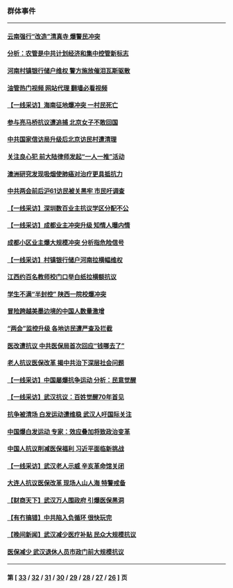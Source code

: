 ### 群体事件
---
#### [云南强行“改造”清真寺 爆警民冲突](../../pages/ncid279/n14005561.md?06022045) 
#### [分析：农管是中共计划经济和集中控管新标志](../../pages/ncid279/n14000665.md?06022045) 
#### [河南村镇银行储户维权 警方施放催泪瓦斯驱散](../../pages/ncid279/n13998750.md?06022045) 
#### [油管热门视频 网站代理 翻墙必看视频](http://138.2.39.72:81/youtube.html?epic-marker?06022045)
#### [【一线采访】海南征地爆冲突 一村民死亡](../../pages/ncid279/n13989137.md?06022045) 
#### [参与亮马桥抗议遭追捕 北京女子不敢回国](../../pages/ncid279/n13985420.md?06022045) 
#### [中共国家信访局升级后北京访民村遭清理](../../pages/ncid279/n13984826.md?06022045) 
#### [关注良心犯 前大陆律师发起“一人一推”活动](../../pages/ncid279/n13980524.md?06022045) 
#### [澳洲研究发现吸烟使肺癌对治疗更具抵抗力](../../pages/ncid279/n13977762.md?06022045) 
#### [中共两会前后沪61访民被关黑牢 市民吁调查](../../pages/ncid279/n13976054.md?06022045) 
#### [【一线采访】深圳数百业主抗议学区分配不公](../../pages/ncid279/n13976680.md?06022045) 
#### [【一线采访】成都业主冲突升级 知情人曝内情](../../pages/ncid279/n13965289.md?06022045) 
#### [成都小区业主爆大规模冲突 分析指危险信号](../../pages/ncid279/n13964520.md?06022045) 
#### [【一线采访】村镇银行储户河南拉横幅维权](../../pages/ncid279/n13964555.md?06022045) 
#### [江西约百名教师校门口举白纸拉横额抗议](../../pages/ncid279/n13958579.md?06022045) 
#### [学生不满“半封控” 陕西一院校爆冲突](../../pages/ncid279/n13946647.md?06022045) 
#### [冒险跨越美墨边境的中国人数量激增](../../pages/ncid279/n13946742.md?06022045) 
#### [“两会”监控升级 各地访民遭严查及拦截](../../pages/ncid279/n13942702.md?06022045) 
#### [医改遭抗议 中共医保局首次回应“钱哪去了”](../../pages/ncid279/n13938290.md?06022045) 
#### [老人抗议医保改革 揭中共治下深层社会问题](../../pages/ncid279/n13934963.md?06022045) 
#### [【一线采访】中国屡爆抗争运动 分析：民意觉醒](../../pages/ncid279/n13934024.md?06022045) 
#### [【一线采访】武汉抗议：百姓觉醒70年首见](../../pages/ncid279/n13931265.md?06022045) 
#### [抗争被清场 白发运动遭维稳 武汉人吁国际关注](../../pages/ncid279/n13931147.md?06022045) 
#### [中国爆白发运动 专家：效应叠加将致政治变革](../../pages/ncid279/n13931004.md?06022045) 
#### [中国人抗议削减医保福利 习近平面临新挑战](../../pages/ncid279/n13930530.md?06022045) 
#### [【一线采访】武汉老人示威 辛亥革命馆关闭](../../pages/ncid279/n13930368.md?06022045) 
#### [大连人抗议医保改革 现场人山人海 特警戒备](../../pages/ncid279/n13930248.md?06022045) 
#### [【财商天下】武汉万人围政府 引爆医保黑洞](../../pages/ncid279/n13927281.md?06022045) 
#### [【有冇搞错】中共陷入负循环 很快玩完](../../pages/ncid279/n13926140.md?06022045) 
#### [【晚间新闻】武汉减少医疗补贴 民众大规模抗议](../../pages/ncid279/n13925524.md?06022045) 
#### [医保减少 武汉退休人员市政门前大规模抗议](../../pages/ncid279/n13925389.md?06022045) 

---
#### 第 [ [33](./33.md?06022045) / [32](./32.md?06022045) / [31](./31.md?06022045) / [30](./30.md?06022045) / [29](./29.md?06022045) / [28](./28.md?06022045) / [27](./27.md?06022045) / [26](./26.md?06022045) ] 页
